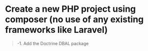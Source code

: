 # Create a new PHP project using composer (no use of any existing frameworks like Laravel) 
>-1. Add the Doctrine DBAL package 
